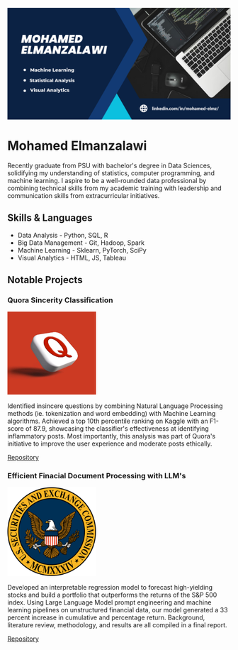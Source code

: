 ![About Me Banner](https://github.com/Mohamed-Elmz/Mohamed-Elmz/blob/main/GitHub_Banner%20(1).png)

# Mohamed Elmanzalawi
Recently graduate from PSU with bachelor's degree in Data Sciences, solidifying my understanding of statistics, computer programming, and machine learning. I aspire to be a well-rounded data professional by combining technical skills from my academic training with leadership and communication skills from extracurricular initiatives.

## Skills & Languages
* Data Analysis - Python, SQL, R
* Big Data Management - Git, Hadoop, Spark
* Machine Learning - Sklearn, PyTorch, SciPy
* Visual Analytics - HTML, JS, Tableau

## Notable Projects 
### Quora Sincerity Classification
<img src="https://github.com/Mohamed-Elmz/Mohamed-Elmz/blob/main/Quora.jpg" width="200" >

Identified insincere questions by combining Natural Language Processing methods (ie. tokenization and word embedding) with Machine Learning algorithms. Achieved a top 10th percentile ranking on Kaggle with an F1-score of 87.9, showcasing the classifier's effectiveness at identifying inflammatory posts. Most importantly, this analysis was part of Quora's initiative to improve the user experience and moderate posts ethically.


[Repository](https://github.com/Mohamed-Elmz/Quora_Sincerity_Classification)

### Efficient Finacial Document Processing with LLM's
<img src="https://github.com/Mohamed-Elmz/Mohamed-Elmz/blob/main/SEC.png" width="200" >

Developed an interpretable regression model to forecast high-yielding stocks and build a portfolio that outperforms the returns of the S&P 500 index. Using Large Language Model prompt engineering and machine learning pipelines on unstructured financial data, our model generated a 33 percent increase in cumulative and percentage return. Background, literature review, methodology, and results are all compiled in a final report.

[Repository](https://github.com/Mohamed-Elmz/Supporting_Fundamental_Analysis/tree/main)




